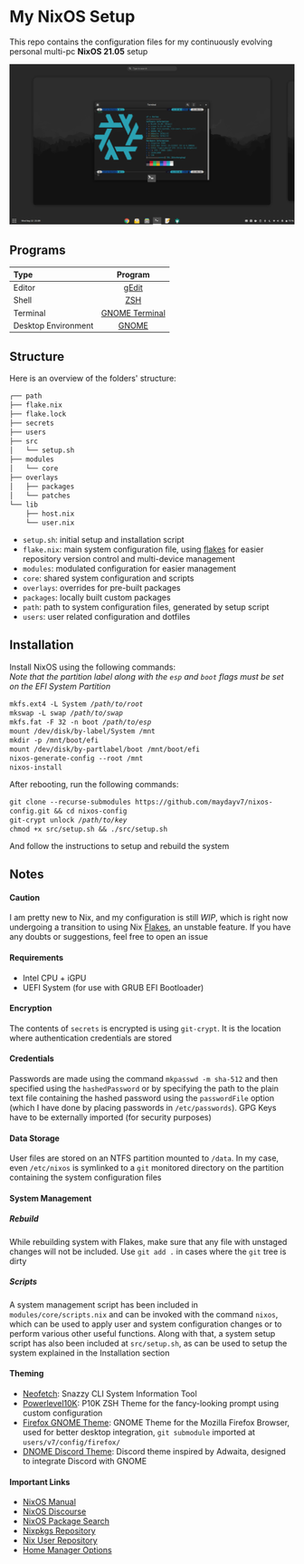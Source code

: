 # My NixOS Setup
This repo contains the configuration files for my continuously evolving personal multi-pc **NixOS 21.05** setup

![desktop](./src/desktop.png)

## Programs
| Type                | Program                     |
| :------------------ | :-------------------------: |
| Editor              | [gEdit](https://wiki.gnome.org/Apps/Gedit) |
| Shell               | [ZSH](https://www.zsh.org) |
| Terminal            | [GNOME Terminal](https://gitlab.gnome.org/GNOME/gnome-terminal) |
| Desktop Environment | [GNOME](https://www.gnome.org) |

## Structure

Here is an overview of the folders' structure:

```
┌── path
├── flake.nix
├── flake.lock
├── secrets
├── users
├── src
│   └── setup.sh
├── modules
│   └── core
├── overlays
│   ├── packages
│   └── patches
└── lib
    ├── host.nix
    └── user.nix
```

- `setup.sh`: initial setup and installation script
- `flake.nix`: main system configuration file, using [flakes](https://nixos.wiki/wiki/Flakes) for easier repository version control and multi-device management
- `modules`: modulated configuration for easier management
- `core`: shared system configuration and scripts
- `overlays`: overrides for pre-built packages
- `packages`: locally built custom packages
- `path`: path to system configuration files, generated by setup script
- `users`: user related configuration and dotfiles

## Installation
Install NixOS using the following commands:  
*Note that the partition label along with the `esp` and `boot` flags must be set on the EFI System Partition*
<pre><code>mkfs.ext4 -L System <i>/path/to/root</i>
mkswap -L swap <i>/path/to/swap</i>
mkfs.fat -F 32 -n boot <i>/path/to/esp</i>
mount /dev/disk/by-label/System /mnt
mkdir -p /mnt/boot/efi
mount /dev/disk/by-partlabel/boot /mnt/boot/efi
nixos-generate-config --root /mnt
nixos-install
</code></pre>

After rebooting, run the following commands:
<pre><code>git clone --recurse-submodules https://github.com/maydayv7/nixos-config.git && cd nixos-config
git-crypt unlock <i>/path/to/key</i>
chmod +x src/setup.sh && ./src/setup.sh
</code></pre>
And follow the instructions to setup and rebuild the system

## Notes
#### Caution
I am pretty new to Nix, and my configuration is still *WIP*, which is right now undergoing a transition to using Nix [Flakes](https://nixos.wiki/wiki/Flakes), an unstable feature. If you have any doubts or suggestions, feel free to open an issue

#### Requirements
- Intel CPU + iGPU
- UEFI System (for use with GRUB EFI Bootloader)

#### Encryption
The contents of `secrets` is encrypted is using `git-crypt`. It is the location where authentication credentials are stored

#### Credentials
Passwords are made using the command `mkpasswd -m sha-512` and then specified using the `hashedPassword` or by specifying the path to the plain text file containing the hashed password using the `passwordFile` option (which I have done by placing passwords in `/etc/passwords`). GPG Keys have to be externally imported (for security purposes)

#### Data Storage
User files are stored on an NTFS partition mounted to `/data`. In my case, even `/etc/nixos` is symlinked to a `git` monitored directory on the partition containing the system configuration files

#### System Management
##### Rebuild
While rebuilding system with Flakes, make sure that any file with unstaged changes will not be included. Use `git add .` in cases where the `git` tree is dirty
##### Scripts
A system management script has been included in `modules/core/scripts.nix` and can be invoked with the command `nixos`, which can be used to apply user and system configuration changes or to perform various other useful functions. Along with that, a system setup script has also been included at `src/setup.sh`, as can be used to setup the system explained in the Installation section

#### Theming
- [Neofetch](https://github.com/dylanaraps/neofetch): Snazzy CLI System Information Tool
- [Powerlevel10K](https://github.com/romkatv/powerlevel10k): P10K ZSH Theme for the fancy-looking prompt using custom configuration
- [Firefox GNOME Theme](https://github.com/rafaelmardojai/firefox-gnome-theme): GNOME Theme for the Mozilla Firefox Browser, used for better desktop integration, `git submodule` imported at `users/v7/config/firefox/`
- [DNOME Discord Theme](https://github.com/GeopJr/DNOME): Discord theme inspired by Adwaita, designed to integrate Discord with GNOME

#### Important Links
- [NixOS Manual](https://nixos.org/manual/nixpkgs/stable)
- [NixOS Discourse](https://discourse.nixos.org/)
- [NixOS Package Search](https://search.nixos.org/)
- [Nixpkgs Repository](https://github.com/NixOS/nixpkgs)
- [Nix User Repository](https://github.com/nix-community/NUR)
- [Home Manager Options](https://rycee.gitlab.io/home-manager/options.html)